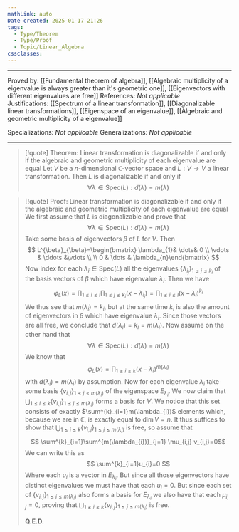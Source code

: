 ```yaml
---
mathLink: auto
Date created: 2025-01-17 21:26
tags:
  - Type/Theorem
  - Type/Proof
  - Topic/Linear_Algebra
cssclasses:
---
```

---  

Proved by: [[Fundamental theorem of algebra]], [[Algebraic multiplicity of a eigenvalue is always greater than it's geometric one]], [[Eigenvectors with different eigenvalues are free]]
References: _Not applicable_
Justifications: [[Spectrum of a linear transformation]], [[Diagonalizable linear transformations]], [[Eigenspace of an eigenvalue]], [[Algebraic and geometric multiplicity of a eigenvalue]]  

Specializations: _Not applicable_
Generalizations: _Not applicable_

---

> [!quote] Theorem: Linear transformation is diagonalizable if and only if the algebraic and geometric multiplicity of each eigenvalue are equal
> Let $V$ be a $n$-dimensional $\mathbb{C}$-vector space and $L:V\to V$ a linear transformation. Then $L$ is diagonalizable if and only if $$ \forall \lambda \in \text{Spec}(L): d(\lambda)=m(\lambda) $$

>[!quote] Proof: Linear transformation is diagonalizable if and only if the algebraic and geometric multiplicity of each eigenvalue are equal
>We first assume that $L$ is diagonalizable and prove that $$ \forall \lambda \in \text{Spec}(L): d(\lambda)=m(\lambda) $$Take some basis of eigenvectors $\beta$ of $L$ for $V$. Then $$ L^{\beta}_{\beta}=\begin{bmatrix} \lambda_{1}& \dots& 0  \\ \vdots & \ddots &\vdots   \\ \\ 0 & \dots & \lambda_{n}\end{bmatrix} $$Now index for each $\lambda_{i}\in \text{Spec}(L)$ all the eigenvalues $\{ \lambda_{i_{j}} \}_{1\leq j \leq k_{i}}$ of the basis vectors of $\beta$ which have eigenvalue $\lambda_{i}$. Then we have$$ \varphi_{L}(x)=\prod_{1\leq i\leq l}\prod_{1\leq j\leq k_{i}}(x-\lambda_{i_{j}}) =\prod_{1\leq i\leq l}(x-\lambda_{i})^{k_{i}}$$We thus see that $m(\lambda_{i})=k_{i}$, but at the same time $k_{i}$ is also the amount of eigenvectors in $\beta$ which have eigenvalue $\lambda_{i}$. Since those vectors are all free, we conclude that $d(\lambda_{i})=k_{i}=m(\lambda_{i})$. Now assume on the other hand that $$  \forall \lambda \in \text{Spec}(L): d(\lambda)=m(\lambda)  $$We know that $$ \varphi_{L}(x)=\prod_{1\leq i\leq k} (x-\lambda_{i})^{m(\lambda_{i})}$$with $d(\lambda_{i})=m(\lambda_{i})$ by assumption. Now for each eigenvalue $\lambda_{i}$ take some basis $\{ v_{i,j} \}_{1\leq j \leq m(\lambda_{i}) }$ of the eigenspace $E_{\lambda_{i}}$. We now claim that $\bigcup_{1\leq i\leq k}\{ v_{i,j} \}_{1\leq j \leq m(\lambda_{i}) }$ forms a basis for $V$. We notice that this set consists of exactly $\sum^{k}_{i=1}m(\lambda_{i})$ elements which, because we are in $\mathbb{C}$, is exactly equal to $\dim V= n$. It thus suffices to show that $\bigcup_{1\leq i\leq k}\{ v_{i,j} \}_{1\leq j \leq m(\lambda_{i}) }$ is free, so assume that $$ \sum^{k}_{i=1}\sum^{m(\lambda_{i})}_{j=1} \mu_{i,j} v_{i,j}=0$$We can write this as $$ \sum^{k}_{i=1}u_{i}=0 $$Where each $u_{i}$ is a vector in $E_{\lambda_{i}}$. But since all those eigenvectors have distinct eigenvalues we must have that each $u_{i}=0$. But since each set of $\{ v_{i,j} \}_{1\leq j \leq m(\lambda_{i})}$ also forms a basis for $E_{\lambda_{i}}$ we also have that each $\mu_{i,j}=0$, proving that $\bigcup_{1\leq i\leq k}\{ v_{i,j} \}_{1\leq j \leq m(\lambda_{i})}$ is free.
>
>**Q.E.D.**

